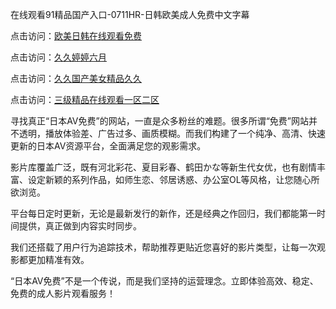 在线观看91精品国产入口-0711HR-日韩欧美成人免费中文字幕

点击访问：<a href="https://heiliao2dmwwy.pages.dev">欧美日韩在线观看免费</a>

点击访问：<a href="https://heiliaoxwd5i8.pages.dev">久久婷婷六月</a>

点击访问：<a href="https://heiliaoxwd5i8.pages.dev">久久国产美女精品久久</a>

点击访问：<a href="https://heiliaowt0d7p.pages.dev">三级精品在线观看一区二区</a>


寻找真正“日本AV免费”的网站，一直是众多粉丝的难题。很多所谓“免费”网站并不透明，播放体验差、广告过多、画质模糊。而我们构建了一个纯净、高清、快速更新的日本AV资源平台，全面满足您的观影需求。

影片库覆盖广泛，既有河北彩花、夏目彩春、鹤田かな等新生代女优，也有剧情丰富、设定新颖的系列作品，如师生恋、邻居诱惑、办公室OL等风格，让您随心所欲浏览。

平台每日定时更新，无论是最新发行的新作，还是经典之作回归，我们都能第一时间提供，真正做到内容实时同步。

我们还搭载了用户行为追踪技术，帮助推荐更贴近您喜好的影片类型，让每一次观影都更加精准有效。

“日本AV免费”不是一个传说，而是我们坚持的运营理念。立即体验高效、稳定、免费的成人影片观看服务！

<span style="display:none;">[Canonical link](https://github.com/lk20250711/riben210)</span>
